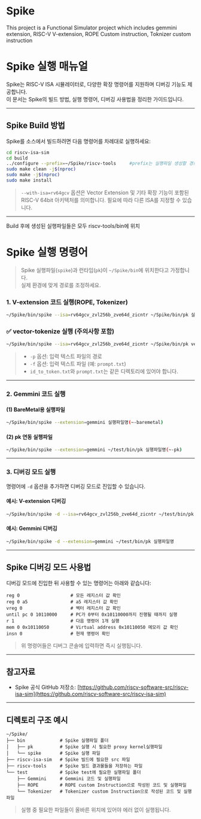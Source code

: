 # Spike
This project is a Functional Simulator project which includes gemmini extension, RISC-V V-extension, ROPE Custom instruction, Toknizer custom instruction

# Spike 실행 매뉴얼

Spike는 RISC-V ISA 시뮬레이터로, 다양한 확장 명령어를 지원하며 디버깅 기능도 제공합니다.  
이 문서는 Spike의 빌드 방법, 실행 명령어, 디버깅 사용법을 정리한 가이드입니다.

---

## Spike Build 방법

Spike를 소스에서 빌드하려면 다음 명령어를 차례대로 실행하세요:

```bash
cd riscv-isa-sim
cd build
../configure --prefix=~/Spike/riscv-tools     #prefix는 실행파일 생성할 경로로 입력
sudo make clean -j$(nproc)
sudo make -j$(nproc)
sudo make install
```

> `--with-isa=rv64gcv` 옵션은 Vector Extension 및 기타 확장 기능이 포함된 RISC-V 64bit 아키텍처를 의미합니다. 필요에 따라 다른 ISA를 지정할 수 있습니다.

---
Build 후에 생성된 실행파일들은 모두 riscv-tools/bin에 위치

# Spike 실행 명령어

> Spike 실행파일(`spike`)과 런타임(`pk`)이 `~/Spike/bin`에 위치한다고 가정합니다.  
> 실제 환경에 맞게 경로를 조정하세요.

### 1. V-extension 코드 실행(ROPE, Tokenizer)

```bash
~/Spike/bin/spike --isa=rv64gcv_zvl256b_zve64d_zicntr ~/Spike/bin/pk 실행파일명
```

### ✅ vector-tokenize 실행 (주의사항 포함)

```bash
~/Spike/bin/spike --isa=rv64gcv_zvl256b_zve64d_zicntr ~/Spike/bin/pk vector-tokenize -p ~/Spike/test/Tokenizer -f prompt.txt
```

> - `-p` 옵션: 입력 텍스트 파일의 경로
> - `-f` 옵션: 입력 텍스트 파일 (예: `prompt.txt`)  
> - `id_to_token.txt`와 `prompt.txt`는 같은 디렉토리에 있어야 합니다.

---

### 2. Gemmini 코드 실행

#### (1) BareMetal용 실행파일

```bash
~/Spike/bin/spike --extension=gemmini 실행파일명(~-baremetal)
```

#### (2) pk 연동 실행파일

```bash
~/Spike/bin/spike --extension=gemmini ~/test/bin/pk 실행파일명(~-pk)
```

---

### 3. 디버깅 모드 실행

명령어에 `-d` 옵션을 추가하면 디버깅 모드로 진입할 수 있습니다.

#### 예시: V-extension 디버깅

```bash
~/Spike/bin/spike -d --isa=rv64gcv_zvl256b_zve64d_zicntr ~/test/bin/pk 실행파일명
```

#### 예시: Gemmini 디버깅

```bash
~/Spike/bin/spike -d --extension=gemmini ~/test/bin/pk 실행파일명
```

---

## Spike 디버깅 모드 사용법

디버깅 모드에 진입한 뒤 사용할 수 있는 명령어는 아래와 같습니다:

```text
reg 0                   # 모든 레지스터 값 확인
reg 0 a5                # a5 레지스터 값 확인
vreg 0                  # 벡터 레지스터 값 확인
until pc 0 10110000     # PC가 0부터 0x10110000까지 진행될 때까지 실행
r 1                     # 다음 명령어 1개 실행
mem 0 0x10110050        # Virtual address 0x10110050 메모리 값 확인
insn 0                  # 현재 명령어 확인
```

> 위 명령어들은 디버그 콘솔에 입력하면 즉시 실행됩니다.

---

## 참고자료

- Spike 공식 GitHub 저장소: [https://github.com/riscv-software-src/riscv-isa-sim](https://github.com/riscv-software-src/riscv-isa-sim)

---

## 디렉토리 구조 예시

```text
~/Spike/   
├── bin             # Spike 실행파일 폴더
│   ├── pk          # Spike 실행 시 필요한 proxy kernel실행파일
│   └── spike       # Spike 실행 파일
├── riscv-isa-sim   # Spike 빌드에 필요한 src 파일
├── riscv-tools     # Spike 빌드 결과물들을 저장하는 파일
└── test            # Spike test에 필요한 실행파일 폴더
    ├── Gemmini     # Gemmini 코드 및 실행파일
    ├── ROPE        # ROPE custom Instruction으로 작성된 코드 및 실행파일
    └── Tokenizer   # Tokenizer custom Instruction으로 작성된 코드 및 실행파일
```

> 실행 중 필요한 파일들이 올바른 위치에 있어야 에러 없이 실행됩니다.
